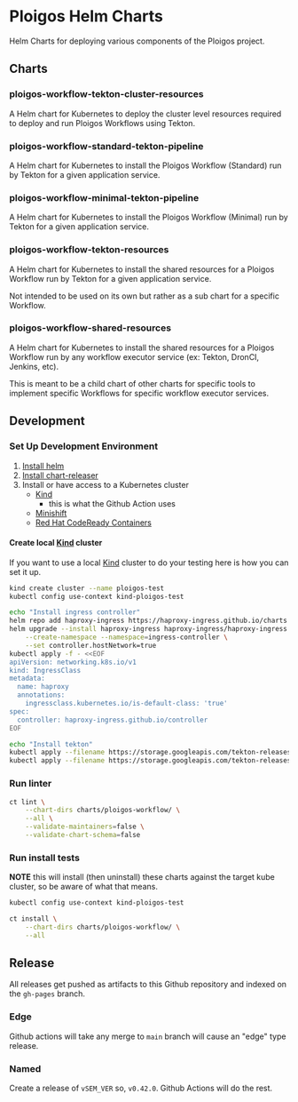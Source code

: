 # Ploigos Helm Charts
Helm Charts for deploying various components of the Ploigos project.

## Charts

### ploigos-workflow-tekton-cluster-resources
A Helm chart for Kubernetes to deploy the cluster level resources required to
deploy and run Ploigos Workflows using Tekton.

### ploigos-workflow-standard-tekton-pipeline
A Helm chart for Kubernetes to install the Ploigos Workflow (Standard) run by Tekton for a
given application service.

### ploigos-workflow-minimal-tekton-pipeline
A Helm chart for Kubernetes to install the Ploigos Workflow (Minimal) run by Tekton for a
given application service.

### ploigos-workflow-tekton-resources
A Helm chart for Kubernetes to install the shared resources for a Ploigos Workflow run
by Tekton for a given application service.

Not intended to be used on its own but rather as a sub chart for a specific Workflow.

### ploigos-workflow-shared-resources
A Helm chart for Kubernetes to install the shared resources for a Ploigos Workflow run
by any workflow executor service (ex: Tekton, DronCI, Jenkins, etc).

This is meant to be a child chart of other charts for specific tools to implement specific
Workflows for specific workflow executor services.

## Development

### Set Up Development Environment

1. [Install helm](https://github.com/helm/helm#install)
2. [Install chart-releaser](https://github.com/helm/chart-releaser#installation)
3. Install or have access to a Kubernetes cluster
    * [Kind](https://kind.sigs.k8s.io/)
        - this is what the Github Action uses
    * [Minishift](https://www.okd.io/minishift/)
    * [Red Hat CodeReady Containers](https://developers.redhat.com/products/codeready-containers/overview)

#### Create local [Kind](https://kind.sigs.k8s.io/) cluster
If you want to use a local [Kind](https://kind.sigs.k8s.io/) cluster to do your testing here is
how you can set it up.

```bash
kind create cluster --name ploigos-test
kubectl config use-context kind-ploigos-test

echo "Install ingress controller"
helm repo add haproxy-ingress https://haproxy-ingress.github.io/charts
helm upgrade --install haproxy-ingress haproxy-ingress/haproxy-ingress \
    --create-namespace --namespace=ingress-controller \
    --set controller.hostNetwork=true
kubectl apply -f - <<EOF
apiVersion: networking.k8s.io/v1
kind: IngressClass
metadata:
  name: haproxy
  annotations:
    ingressclass.kubernetes.io/is-default-class: 'true'
spec:
  controller: haproxy-ingress.github.io/controller
EOF

echo "Install tekton"
kubectl apply --filename https://storage.googleapis.com/tekton-releases/pipeline/previous/v0.22.0/release.yaml
kubectl apply --filename https://storage.googleapis.com/tekton-releases/triggers/previous/v0.12.0/release.yaml
```

### Run linter

```bash
ct lint \
    --chart-dirs charts/ploigos-workflow/ \
    --all \
    --validate-maintainers=false \
    --validate-chart-schema=false
```

### Run install tests

**NOTE** this will install (then uninstall) these charts against the target kube cluster,
so be aware of what that means.

```bash
kubectl config use-context kind-ploigos-test

ct install \
    --chart-dirs charts/ploigos-workflow/ \
    --all
```

## Release
All releases get pushed as artifacts to this Github repository and indexed on the `gh-pages` branch.

### Edge
Github actions will take any merge to `main` branch will cause an "edge" type release.

### Named
Create a release of `vSEM_VER` so, `v0.42.0`. Github Actions will do the rest.
